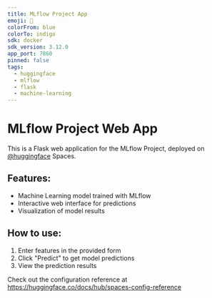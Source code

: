 ```yaml
---
title: MLflow Project App
emoji: 🧪
colorFrom: blue
colorTo: indigo
sdk: docker
sdk_version: 3.12.0
app_port: 7860
pinned: false
tags:
  - huggingface
  - mlflow
  - flask
  - machine-learning
---
```


# MLflow Project Web App

This is a Flask web application for the MLflow Project, deployed on [@huggingface](https://huggingface.co) Spaces.

## Features:
- Machine Learning model trained with MLflow
- Interactive web interface for predictions
- Visualization of model results

## How to use:
1. Enter features in the provided form
2. Click "Predict" to get model predictions
3. View the prediction results

Check out the configuration reference at https://huggingface.co/docs/hub/spaces-config-reference